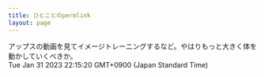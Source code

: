 ```yaml
---
title: ひとことのpermlink
layout: page
---
```

<div class="box" dt="1675170920036">
  アップスの動画を見てイメージトレーニングするなど。やはりもっと大きく体を動かしていくべきか。
  <div class="content is-small">Tue Jan 31 2023 22:15:20 GMT+0900 (Japan Standard Time)</div>
</div>